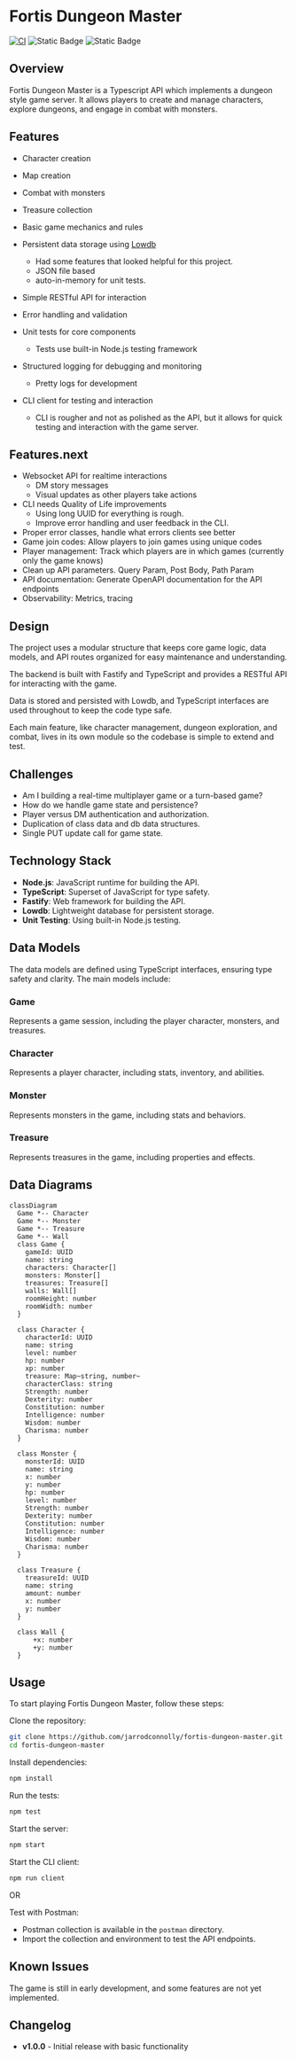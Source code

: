# Fortis Dungeon Master

[![CI](https://github.com/jarrodconnolly/fortis-dungeon-master/actions/workflows/ci.yml/badge.svg)](https://github.com/jarrodconnolly/fortis-dungeon-master/actions/workflows/ci.yml)
![Static Badge](https://img.shields.io/badge/Typescript-white?style=flat&logo=typescript)
![Static Badge](https://img.shields.io/badge/Node.js-white?style=flat&logo=node.js)

## Overview

Fortis Dungeon Master is a Typescript API which implements a dungeon style game server. It allows players to create and manage characters, explore dungeons, and engage in combat with monsters.

## Features

- Character creation
- Map creation
- Combat with monsters
- Treasure collection
- Basic game mechanics and rules

- Persistent data storage using [Lowdb](https://github.com/typicode/lowdb)
  - Had some features that looked helpful for this project.
  - JSON file based
  - auto-in-memory for unit tests.
- Simple RESTful API for interaction
- Error handling and validation
- Unit tests for core components
  - Tests use built-in Node.js testing framework
- Structured logging for debugging and monitoring
  - Pretty logs for development
- CLI client for testing and interaction
  - CLI is rougher and not as polished as the API, but it allows for quick testing and interaction with the game server.

## Features.next

- Websocket API for realtime interactions
  - DM story messages
  - Visual updates as other players take actions
- CLI needs Quality of Life improvements
  - Using long UUID for everything is rough.
  - Improve error handling and user feedback in the CLI.
- Proper error classes, handle what errors clients see better
- Game join codes: Allow players to join games using unique codes
- Player management: Track which players are in which games (currently only the game knows)
- Clean up API parameters. Query Param, Post Body, Path Param
- API documentation: Generate OpenAPI documentation for the API endpoints
- Observability: Metrics, tracing

## Design

The project uses a modular structure that keeps core game logic, data models, and API routes organized for easy maintenance and understanding.

The backend is built with Fastify and TypeScript and provides a RESTful API for interacting with the game.

Data is stored and persisted with Lowdb, and TypeScript interfaces are used throughout to keep the code type safe.

Each main feature, like character management, dungeon exploration, and combat, lives in its own module so the codebase is simple to extend and test.

## Challenges

- Am I building a real-time multiplayer game or a turn-based game?
- How do we handle game state and persistence?
- Player versus DM authentication and authorization.
- Duplication of class data and db data structures.
- Single PUT update call for game state.

## Technology Stack

- **Node.js**: JavaScript runtime for building the API.
- **TypeScript**: Superset of JavaScript for type safety.
- **Fastify**: Web framework for building the API.
- **Lowdb**: Lightweight database for persistent storage.
- **Unit Testing**: Using built-in Node.js testing.

## Data Models

The data models are defined using TypeScript interfaces, ensuring type safety and clarity. The main models include:

### Game

Represents a game session, including the player character, monsters, and treasures.

### Character

Represents a player character, including stats, inventory, and abilities.

### Monster

Represents monsters in the game, including stats and behaviors.

### Treasure

Represents treasures in the game, including properties and effects.

## Data Diagrams

```mermaid
classDiagram
  Game *-- Character
  Game *-- Monster
  Game *-- Treasure
  Game *-- Wall
  class Game {
    gameId: UUID
    name: string
    characters: Character[]
    monsters: Monster[]
    treasures: Treasure[]
    walls: Wall[]
    roomHeight: number
    roomWidth: number
  }

  class Character {
    characterId: UUID
    name: string
    level: number
    hp: number
    xp: number
    treasure: Map~string, number~
    characterClass: string
    Strength: number
    Dexterity: number
    Constitution: number
    Intelligence: number
    Wisdom: number
    Charisma: number
  }

  class Monster {
    monsterId: UUID
    name: string
    x: number
    y: number
    hp: number
    level: number
    Strength: number
    Dexterity: number
    Constitution: number
    Intelligence: number
    Wisdom: number
    Charisma: number
  }

  class Treasure {
    treasureId: UUID
    name: string
    amount: number
    x: number
    y: number
  }

  class Wall {
      +x: number
      +y: number
  }
```

## Usage

To start playing Fortis Dungeon Master, follow these steps:

Clone the repository:

```bash
git clone https://github.com/jarrodconnolly/fortis-dungeon-master.git
cd fortis-dungeon-master
```

Install dependencies:

```bash
npm install
```

Run the tests:

```bash
npm test
```

Start the server:

```bash
npm start
```

Start the CLI client:

```bash
npm run client
```

OR

Test with Postman:

- Postman collection is available in the `postman` directory.
- Import the collection and environment to test the API endpoints.

## Known Issues

The game is still in early development, and some features are not yet implemented.

## Changelog

- **v1.0.0** - Initial release with basic functionality
